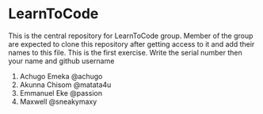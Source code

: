 # LearnToCode
This is the central repository for LearnToCode group. 
Member of the group are expected to clone this repository after getting access to it and add their names to this file. This is the first exercise. 
Write the serial number then your name and github username

1. Achugo Emeka		@achugo
2. Akunna Chisom 	@matata4u
3. Emmanuel Eke    @passion
4. Maxwell		@sneakymaxy
